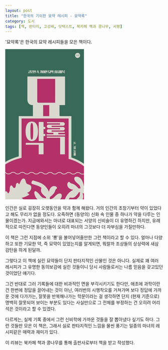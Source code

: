 ```yaml
---
layout: post
title: "한국의 기이한 묘약 레시피 - 묘약록"
category: 도서
tags: [책, 판타지, 고성배, 닷텍스트, 북카페 책과 콩나무, 서평]
---
```


'묘약록'은
한국의 묘약 레시피들을 모은 책이다.

![표지](/images/book/korean-potion-book-h480.jpg)

인간은 실로 굉장히 오랫동안을 약과 함께 해왔다.
거의 인간의 초창기부터 약이 있었다고 해도 무리가 없을 정도다.
오죽하면 (동양의) 신화 속 인물 중 하나가 약을 다루는 인물이겠는가.
지금에와서는 마녀로 대표되는 서양의 신비술이 더 유명하긴 하지만,
유례적으로 따진다면 동양인들이 오히려 마녀의 그것보다 더 자부심을 가질만하다.

이 책은 그런 지점에 소위 '뽕'을 불어넣어줄만한 그런 책이라고 할 수 있다.
얼마나 다양하고 또한 기묘한 약, 즉 묘약이 있었는지를 알게되면,
뭐랄까 조상들의 상상력에 새삼 감탄을 하게 된달까.

그렇다고 이 책에 실린 묘약들이 단지 판타지적인 산물인 것은 아니다.
실제로 꽤 여러 레시피가 그 유명한 동의보감에 실린 것들이니
당시 사람들로서는 나름 믿음을 갖고있던 것이었단 얘기다.

그건 반대로 그러 기록들에 대한 비과적인 면을 부각시키기도 한다만,
애초에 과학이란 건 한번에 정답을 끌어내는 것이 아닌,
여러번의 시행착오를 거쳐가며 보다 정답에 가까운 것에 다가가는,
잘못을 반복해나가는 학문이라는 걸 생각하면
단지 (현재 기준으로) 명백히 잘못되어 보이는 부분도 있다는 사실만으로
그 전체를 부정하는 건 오히려 어리석은 것이라고 할 수 있겠다.

다르게는, 실제 기록 중에서 그런 신비학에 가까운 것들을 잘 뽑아냈다 싶기도 하다.
그런 것들만 모은 이 책은,
그래서 실로 판타지적인 느낌을 물씬 풍기는
일종의 마녀의 레시피같은 매력과 재미가 있다.



<div class="im im-info">
이 리뷰는 북카페 책과 콩나무를 통해 출판사로부터 책을 받고 작성했다.
</div>
